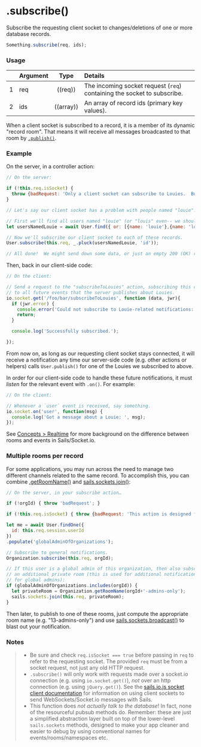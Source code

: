 # .subscribe()

Subscribe the requesting client socket to changes/deletions of one or more database records.

```js
Something.subscribe(req, ids);
```


### Usage

|   | Argument   | Type         | Details |
|---|:-----------|:------------:|:--------|
| 1 | req        | ((req))      | The incoming socket request (`req`) containing the socket to subscribe.
| 2 | ids        | ((array))    | An array of record ids (primary key values).


When a client socket is subscribed to a record, it is a member of its dynamic "record room".  That means it will receive all messages broadcasted to that room by [`.publish()`](https://sailsjs.com/documentation/reference/web-sockets/resourceful-pub-sub/publish).

### Example


On the server, in a controller action:

```javascript
// On the server:

if (!this.req.isSocket) {
  throw {badRequest: 'Only a client socket can subscribe to Louies.  But you look like an HTTP request to me.'};
}

// Let's say our client socket has a problem with people named "louie".

// First we'll find all users named "louie" (or "louis" even-- we should be thorough)
let usersNamedLouie = await User.find({ or: [{name: 'louie'},{name: 'louis'}] });

// Now we'll subscribe our client socket to each of these records.
User.subscribe(this.req, _.pluck(usersNamedLouie, 'id'));

// All done!  We might send down some data, or just an empty 200 (OK) response.
```




Then, back in our client-side code:

```javascript
// On the client:

// Send a request to the "subscribeToLouies" action, subscribing this client socket
// to all future events that the server publishes about Louies.
io.socket.get('/foo/bar/subscribeToLouies', function (data, jwr){
  if (jwr.error) {
    console.error('Could not subscribe to Louie-related notifications: '+jwr.error);
    return;
  }

  console.log('Successfully subscribed.');

});
```


From now on, as long as our requesting client socket stays connected, it will receive a notification any time our server-side code (e.g. other actions or helpers) calls `User.publish()` for one of the Louies we subscribed to above.

In order for our client-side code to handle these future notifications, it must _listen_ for the relevant event with `.on()`.  For example:

```js
// On the client:

// Whenever a `user` event is received, say something.
io.socket.on('user', function(msg) {
  console.log('Got a message about a Louie: ', msg);
});
```

See [Concepts > Realtime](https://sailsjs.com/documentation/concepts/realtime) for more background on the difference between rooms and events in Sails/Socket.io.



### Multiple rooms per record

For some applications, you may run across the need to manage two different channels related to the same record.  To accomplish this, you can combine [.getRoomName()](https://sailsjs.com/documentation/reference/web-sockets/resourceful-pub-sub/get-room-name) and [sails.sockets.join()](https://sailsjs.com/documentation/reference/web-sockets/sails-sockets/join):

```js
// On the server, in your subscribe action…

if (!orgId) { throw 'badRequest'; }

if (!this.req.isSocket) { throw {badRequest: 'This action is designed for use with WebSockets.'}; }

let me = await User.findOne({
  id: this.req.session.userId
})
.populate('globalAdminOfOrganizations');

// Subscribe to general notifications.
Organization.subscribe(this.req, orgId);

// If this user is a global admin of this organization, then also subscribe them to
// an additional private room (this is used for additional notifications intended only
// for global admins):
if (globalAdminOfOrganizations.includes(orgId)) {
  let privateRoom = Organization.getRoomName(orgId+'-admins-only');
  sails.sockets.join(this.req, privateRoom);
}

```

Then later, to publish to one of these rooms, just compute the appropriate room name (e.g. "13-admins-only") and use [sails.sockets.broadcast()](https://sailsjs.com/documentation/reference/web-sockets/sails-sockets/broadcast) to blast out your notification.



### Notes

> + Be sure and check `req.isSocket === true` before passing in `req` to refer to the requesting socket.  The provided `req` must be from a socket request, not just any old HTTP request.
> + `.subscribe()` will only work with requests made over a socket.io connection (e.g. using `io.socket.get()`), *not* over an http connection (e.g. using `jQuery.get()`).  See the [sails.io.js socket client documentation](https://sailsjs.com/documentation/reference/web-sockets/socket-client) for information on using client sockets to send WebSockets/Socket.io messages with Sails.
> + This function does _not actually talk to the database_!  In fact, none of the resourceful pubsub methods do.  Remember: these are just a simplified abstraction layer built on top of the lower-level `sails.sockets` methods, designed to make your app cleaner and easier to debug by using conventional names for events/rooms/namespaces etc.




<docmeta name="displayName" value=".subscribe()">
<docmeta name="pageType" value="method">

